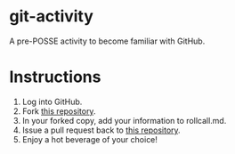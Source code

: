 git-activity
============

A pre-POSSE activity to become familiar with GitHub.

Instructions
============

1. Log into GitHub.
2. Fork [this repository](https://github.com/foss2serve/git-activity).
3. In your forked copy, add your information to rollcall.md.
4. Issue a pull request back to [this repository](https://github.com/foss2serve/git-activity).
5. Enjoy a hot beverage of your choice!
